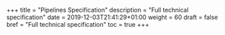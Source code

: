 +++
title = "Pipelines Specification"
description = "Full technical specification"
date = 2019-12-03T21:41:29+01:00
weight = 60
draft = false
bref = "Full technical specification"
toc = true
+++
